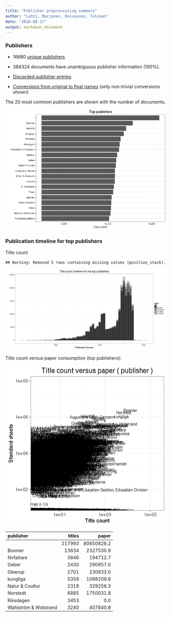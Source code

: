 ```yaml
---
title: "Publisher preprocessing summary"
author: "Lahti, Marjanen, Roivainen, Tolonen"
date: "2016-08-17"
output: markdown_document
---
```



### Publishers

 * 16680 [unique publishers](output.tables/publisher_accepted.csv)

 * 384324 documents have unambiguous publisher information (100%). 

 * [Discarded publisher entries](output.tables/publisher_discarded.csv)

 * [Conversions from original to final names](output.tables/publisher_conversion_nontrivial.csv) (only non-trivial conversions shown)


The 20 most common publishers are shown with the number of documents. 

![plot of chunk summarypublisher2](figure/summarypublisher2-1.png)

### Publication timeline for top publishers

Title count


```
## Warning: Removed 5 rows containing missing values (position_stack).
```

![plot of chunk summaryTop10pubtimeline](figure/summaryTop10pubtimeline-1.png)



Title count versus paper consumption (top publishers):

![plot of chunk publishertitlespapers](figure/publishertitlespapers-1.png)

|publisher             | titles|      paper|
|:---------------------|------:|----------:|
|                      | 217993| 80650826.2|
|Bonnier               |  13634|  2327530.9|
|författare            |   3846|   194712.7|
|Geber                 |   2430|   290857.0|
|Gleerup               |   2701|   230833.0|
|kungliga              |   5359|  1088209.6|
|Natur & Coultur       |   2318|   329256.3|
|Norstedt              |   6885|  1750031.8|
|Riksdagen             |   3453|        0.0|
|Wahlström & Widstrand |   3240|   407840.8|


